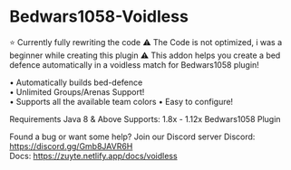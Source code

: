 # Bedwars1058-Voidless

⭐ Currently fully rewriting the code 
:warning: The Code is not optimized, i was a beginner while creating this plugin :warning:
This addon helps you create a bed defence automatically
in a voidless match for Bedwars1058 plugin!

• Automatically builds bed-defence       
• Unlimited Groups/Arenas Support!     
• Supports all the available team colors
• Easy to configure!      

Requirements
Java 8 & Above
Supports: 1.8x - 1.12x
Bedwars1058 Plugin

Found a bug or want some help? Join our Discord server
Discord: https://discord.gg/Gmb8JAVR6H  
Docs: https://zuyte.netlify.app/docs/voidless
